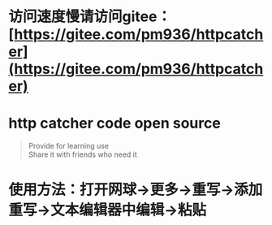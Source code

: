 # 访问速度慢请访问gitee： [https://gitee.com/pm936/httpcatcher](https://gitee.com/pm936/httpcatcher)
# http catcher code open source
> Provide for learning use  
> Share it with friends who need it

# 使用方法：打开网球->更多->重写->添加重写->文本编辑器中编辑->粘贴  

